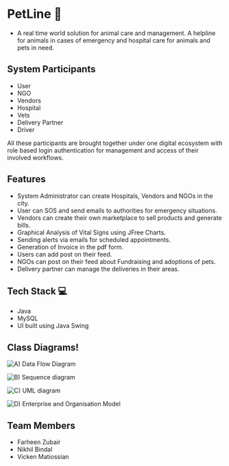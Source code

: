 # PetLine 🏥 

- A real time world solution for animal care and management. A helpline for animals in cases of emergency and hospital care for animals and pets in need.

##  System Participants
- User
- NGO 
- Vendors
- Hospital
- Vets
- Delivery Partner
- Driver

All these participants are brought together under one digital ecosystem with role based login authentication for management and access of their involved workflows.

## Features

- System Administrator can create Hospitals, Vendors and NGOs in the city.
- User can SOS and send emails to authorities for emergency situations.
- Vendors can create their own marketplace to sell products and generate bills.
- Graphical Analysis of Vital Signs using JFree Charts.
- Sending alerts via emails for scheduled appointments.
- Generation of Invoice in the pdf form.
- Users can add post on their feed.
- NGOs can post on their feed about Fundraising and adoptions of pets.
- Delivery partner can manage the deliveries in their areas.

## Tech Stack 💻 

- Java
- MySQL
- UI built using Java Swing

## Class Diagrams!

![A) Data Flow Diagram](https://user-images.githubusercontent.com/114628304/207540775-a2247dce-7c35-4aa7-9b7b-65a06036aea4.png)


![B) Sequence diagram](https://user-images.githubusercontent.com/114628304/207540680-f2a7575d-ed4a-4286-9e9b-84d5a0ab2fae.png)


![C) UML diagram](https://user-images.githubusercontent.com/114628304/207540584-62b96b2d-e9ca-413c-8400-07fd01ea1610.png)


![D) Enterprise and Organisation Model](https://user-images.githubusercontent.com/114628304/207540424-431103b1-81e8-42df-96b7-61193a5f926b.png)



## Team Members

- Farheen Zubair
- Nikhil Bindal
- Vicken Matiossian
